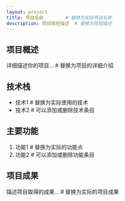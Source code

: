 ```yaml
---
layout: project
title: 项目名称        # 替换为实际项目名称
description: 项目简短描述  # 替换为简短描述
---
```


## 项目概述
详细描述你的项目...  # 替换为项目的详细介绍

## 技术栈
- 技术1            # 替换为实际使用的技术
- 技术2            # 可以添加或删除技术条目

## 主要功能
1. 功能1           # 替换为实际的功能点
2. 功能2           # 可以添加或删除功能条目

## 项目成果
描述项目取得的成果...  # 替换为实际的项目成果 